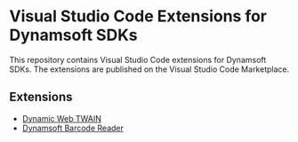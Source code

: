 # Visual Studio Code Extensions for Dynamsoft SDKs
This repository contains Visual Studio Code extensions for Dynamsoft SDKs. The extensions are published on the Visual Studio Code Marketplace.

## Extensions
- [Dynamic Web TWAIN](https://marketplace.visualstudio.com/items?itemName=yushulx.dwt-code-generator)
- [Dynamsoft Barcode Reader](https://marketplace.visualstudio.com/items?itemName=Dynamsoft.dynamsoft-barcode-reader)
